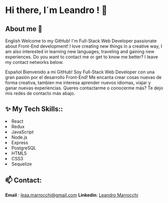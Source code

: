 # Hi there, I´m Leandro ! 👋
## About me 👀


English
Welcome to my GitHub!
I'm Full-Stack Web Developer passionate about Front-End development!
I love creating new things in a creative way, I am also interested in learning new languages, traveling and gaining new experiences.
Do you want to contact me or get to know me better? I leave my contact networks below.

Español
Bienvenido a mi GitHub!
Soy Full-Stack Web Developer con una gran pasión por el desarrollo Front-End!
Me encanta crear cosas nuevas de forma creativa, tambien me interesa aprender nuevos idiomas, viajar y ganar nuevas experiencias.
Queres contactarme o conocerme más? Te dejo mis redes de contacto más abajo.

##  ✨ My Tech Skills:: 
 <li> React</li>
 <li> Redux </li>
 <li> JavaScript </li>
 <li> Node.js</li>
 <li> Express </li>
 <li> PostgreSQL </li>
 <li> HTML5 </li>
 <li> CSS3 </li>
 <li> Sequelize </li>
 
## 📫 Contact:
<strong>Email</strong> : <a href="mailto:leaa.marrocchi@gmail.com?" target="_blank"> leaa.marrocchi@gmail.com </a>
<strong>Linkedin</strong>:  <a href="https://www.linkedin.com/in/leandro-marrocchi-18b0471a0/" target="_blank">Leandro Marrocchi  </a>

        
